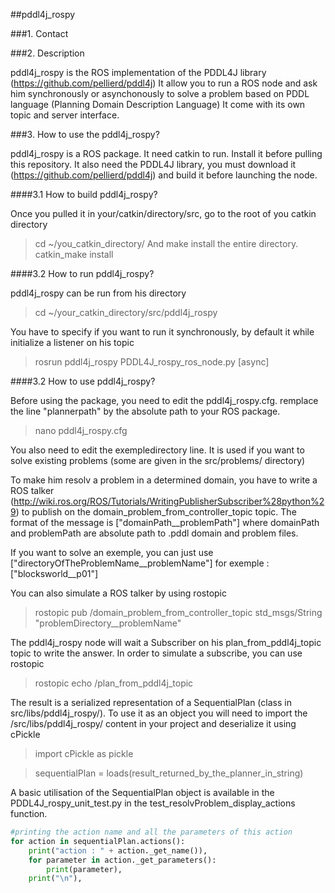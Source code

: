 ##pddl4j_rospy

###1. Contact

###2. Description

pddl4j_rospy is the ROS implementation of the PDDL4J library (https://github.com/pellierd/pddl4j)
It allow you to run a ROS node and ask him synchronously or asynchonously to solve a problem based on
PDDL language (Planning Domain Description Language)
It come with its own topic and server interface.

###3. How to use the pddl4j_rospy?

pddl4j_rospy is a ROS package. It need catkin to run.
Install it before pulling this repository.
It also need the PDDL4J library, you must download it (https://github.com/pellierd/pddl4j) and build it before
launching the node.

####3.1 How to build pddl4j_rospy?

Once you pulled it in your/catkin/directory/src, go to the root of you catkin directory
> cd ~/you_catkin_directory/
And make install the entire directory.
> catkin_make install

####3.2 How to run pddl4j_rospy?

pddl4j_rospy can be run from his directory
> cd ~/your_catkin_directory/src/pddl4j_rospy

You have to specify if you want to run it synchronously, by default it while initialize a listener on his topic
> rosrun pddl4j_rospy PDDL4J_rospy_ros_node.py [async]

####3.2 How to use pddl4j_rospy?

Before using the package, you need to edit the pddl4j_rospy.cfg.
remplace the line "plannerpath" by the absolute path to your ROS package.
> nano pddl4j_rospy.cfg

You also need to edit the exempledirectory line. It is used if you want to solve existing problems (some are given in the src/problems/ directory)

To make him resolv a problem in a determined domain, you have to write a ROS talker (http://wiki.ros.org/ROS/Tutorials/WritingPublisherSubscriber%28python%29) 
to publish on the domain_problem_from_controller_topic topic. The format of the message is ["domainPath__problemPath"] where domainPath and problemPath are absolute path to .pddl domain and problem files. 

If you want to solve an exemple, you can just use ["directoryOfTheProblemName__problemName"] for exemple : ["blocksworld__p01"]

You can also simulate a ROS talker by using rostopic
> rostopic pub /domain_problem_from_controller_topic std_msgs/String "problemDirectory__problemName"

The pddl4j_rospy node will wait a Subscriber on his plan_from_pddl4j_topic topic to write the answer.
In order to simulate a subscribe, you can use rostopic
> rostopic echo /plan_from_pddl4j_topic

The result is a serialized representation of a SequentialPlan (class in src/libs/pddl4j_rospy/). To use it as an object you will
need to import the /src/libs/pddl4j_rospy/ content in your project and deserialize it using cPickle
> import cPickle as pickle

> sequentialPlan = loads(result_returned_by_the_planner_in_string)

A basic utilisation of the SequentialPlan object is available in the PDDL4J_rospy_unit_test.py 
in the test_resolvProblem_display_actions function.

```python
#printing the action name and all the parameters of this action
for action in sequentialPlan.actions():
	print("action : " + action._get_name()),
	for parameter in action._get_parameters():
		print(parameter),
	print("\n"),
```
